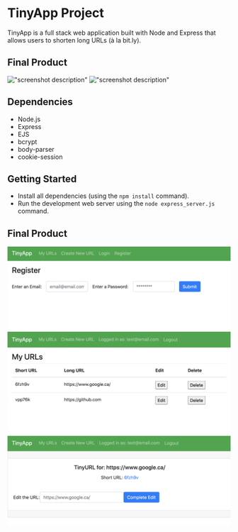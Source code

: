 # TinyApp Project

TinyApp is a full stack web application built with Node and Express that allows users to shorten long URLs (à la bit.ly).

## Final Product

!["screenshot description"](#)
!["screenshot description"](#)

## Dependencies

- Node.js
- Express
- EJS
- bcrypt
- body-parser
- cookie-session

## Getting Started

- Install all dependencies (using the `npm install` command).
- Run the development web server using the `node express_server.js` command.

## Final Product

!["Screenshot of register page"](https://github.com/suncraft/tinyapp/blob/master/docs/registering_profile.png?raw=true)
!["Screenshot of URLs page"](https://github.com/suncraft/tinyapp/blob/master/docs/urls_page.png?raw=true)
!["Screenshot of URL just added](https://github.com/suncraft/tinyapp/blob/master/docs/added_url.png?raw=true)
